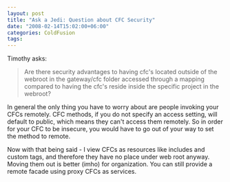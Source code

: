 ```yaml
---
layout: post
title: "Ask a Jedi: Question about CFC Security"
date: "2008-02-14T15:02:00+06:00"
categories: ColdFusion 
tags: 
---
```


Timothy asks:

<blockquote>
<p>
Are there security advantages to having cfc's located outside of the webroot in the gateway/cfc folder accessed through a mapping compared to having the cfc's reside inside the specific project in the webroot?
</p>
</blockquote>

In general the only thing you have to worry about are people invoking your CFCs remotely. CFC methods, if you do not specify an access setting, will default to public, which means they can't access them remotely. So in order for your CFC to be insecure, you would have to go out of your way to set the method to remote. 

Now with that being said - I view CFCs as resources like includes and custom tags, and therefore they have no place under web root anyway. Moving them out is better (imho) for organization. You can still provide a remote facade using proxy CFCs as services.